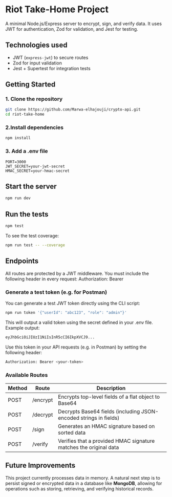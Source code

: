 # Riot Take-Home Project

A minimal Node.js/Express server to encrypt, sign, and verify data. It uses JWT for authentication, Zod for validation, and Jest for testing.

## Technologies used

- JWT (`express-jwt`) to secure routes
- Zod for input validation
- Jest + Supertest for integration tests

## Getting Started

### 1. Clone the repository

```bash
git clone https://github.com/Marwa-elhajouji/crypto-api.git
cd riot-take-home
```

### 2.Install dependencies

```bash
npm install
````

### 3. Add a .env file

```env
PORT=3000
JWT_SECRET=your-jwt-secret
HMAC_SECRET=your-hmac-secret
```

## Start the server
```bash
npm run dev 
```

## Run the tests
```bash
npm test 
```
To see the test coverage:
```bash
npm run test -- --coverage
```

## Endpoints
All routes are protected by a JWT middleware.
You must include the following header in every request: Authorization: Bearer <token>

### Generate a test token (e.g. for Postman)

You can generate a test JWT token directly using the CLI script:

```bash
npm run token '{"userId": "abc123", "role": "admin"}'
```
This will output a valid token using the secret defined in your .env file.
Example output:

```bash
eyJhbGciOiJIUzI1NiIsInR5cCI6IkpXVCJ9...
```
Use this token in your API requests (e.g. in Postman) by setting the following header:

```bash
Authorization: Bearer <your-token>
```

### Available Routes

| Method | Route     | Description                                                        |
|--------|-----------|--------------------------------------------------------------------|
| POST   | /encrypt  | Encrypts top-level fields of a flat object to Base64               |
| POST   | /decrypt  | Decrypts Base64 fields (including JSON-encoded strings in fields)  |
| POST   | /sign     | Generates an HMAC signature based on sorted data                   |
| POST   | /verify   | Verifies that a provided HMAC signature matches the original data  |



## Future Improvements

This project currently processes data in memory. A natural next step is to persist signed or encrypted data in a database like **MongoDB**, allowing for operations such as storing, retrieving, and verifying historical records.

